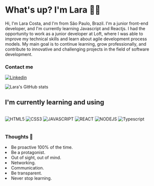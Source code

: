 # What's up? I'm Lara 🚀🤘
Hi, I'm Lara Costa, and I'm from São Paulo, Brazil. I'm a junior front-end developer, and I'm currently learning Javascript and Reactjs. I had the opportunity to work as a junior developer at Loft, where I was able to improve my technical skills and learn about agile development process models. My main goal is to continue learning, grow professionally, and contribute to innovative and challenging projects in the field of software development.

### Contact me
[![Linkedin](https://img.shields.io/badge/LinkedIn-0077B5?style=for-the-badge&logo=linkedin&logoColor=white)](https://www.linkedin.com/in/laracosta64/)

![Lara's GitHub stats](https://github-readme-stats.vercel.app/api?username=LaraCosta66&show_icons=true&theme=dark)

## I'm currently learning and using
<div style= "display:inline_block"><br/>
<img alt="HTML5" src="https://img.shields.io/badge/HTML5-E34F26?style=for-the-badge&logo=html5&logoColor=white">
<img alt="CSS3" src="https://img.shields.io/badge/CSS3-1572B6?style=for-the-badge&logo=css3&logoColor=white">
<img alt="JAVASCRIPT" src="https://img.shields.io/badge/JavaScript-323330?style=for-the-badge&logo=javascript&logoColor=F7DF1E">
<img alt="REACT" src="https://img.shields.io/badge/React-20232A?style=for-the-badge&logo=react&logoColor=61DAFB">
<img alt="NODEJS" src="https://img.shields.io/badge/Node.js-43853D?style=for-the-badge&logo=node.js&logoColor=white">
<img alt="Typescript"src="https://img.shields.io/badge/TypeScript-007ACC?style=for-the-badge&logo=typescript&logoColor=white">
</div>

<br>





### Thoughts 💭 
<li>Be proactive 100% of the time.</li>
<li>Be a protagonist.</li>
<li>Out of sight, out of mind.</li>
<li>Networking.</li>
<li>Communication.</li>
<li>Be transparent.</li>
<li>Never stop learning.</li>

